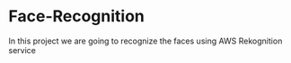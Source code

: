# Face-Recognition
In this project we are going to recognize the faces using AWS Rekognition service
